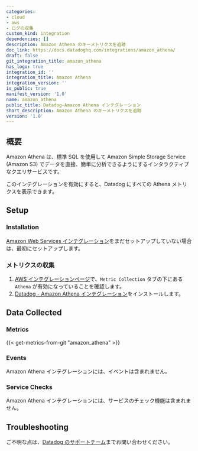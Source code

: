 ```yaml
---
categories:
- cloud
- aws
- ログの収集
custom_kind: integration
dependencies: []
description: Amazon Athena のキーメトリクスを追跡
doc_link: https://docs.datadoghq.com/integrations/amazon_athena/
draft: false
git_integration_title: amazon_athena
has_logo: true
integration_id: ''
integration_title: Amazon Athena
integration_version: ''
is_public: true
manifest_version: '1.0'
name: amazon_athena
public_title: Datadog-Amazon Athena インテグレーション
short_description: Amazon Athena のキーメトリクスを追跡
version: '1.0'
---
```


<!--  SOURCED FROM https://github.com/DataDog/dogweb -->
## 概要

Amazon Athena は、標準 SQL を使用して Amazon Simple Storage Service (Amazon S3) でデータを直接、簡単に分析できるようにするインタラクティブなクエリサービスです。

このインテグレーションを有効にすると、Datadog にすべての Athena メトリクスを表示できます。

## Setup

### Installation

[Amazon Web Services インテグレーション][1]をまだセットアップしていない場合は、最初にセットアップします。

### メトリクスの収集

1. [AWS インテグレーションページ][2]で、`Metric Collection` タブの下にある `Athena` が有効になっていることを確認します。
2. [Datadog - Amazon Athena インテグレーション][3]をインストールします。

## Data Collected

### Metrics
{{< get-metrics-from-git "amazon_athena" >}}


### Events

Amazon Athena インテグレーションには、イベントは含まれません。

### Service Checks

Amazon Athena インテグレーションには、サービスのチェック機能は含まれません。

## Troubleshooting

ご不明な点は、[Datadog のサポートチーム][5]までお問い合わせください。

[1]: https://docs.datadoghq.com/ja/integrations/amazon_web_services/
[2]: https://app.datadoghq.com/integrations/amazon-web-services
[3]: https://app.datadoghq.com/integrations/amazon-athena
[4]: https://github.com/DataDog/dogweb/blob/prod/integration/amazon_athena/amazon_athena_metadata.csv
[5]: https://docs.datadoghq.com/ja/help/